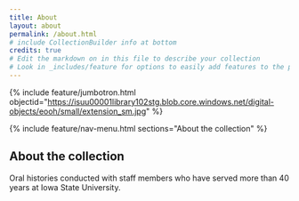 ```yaml
---
title: About
layout: about
permalink: /about.html
# include CollectionBuilder info at bottom
credits: true
# Edit the markdown on in this file to describe your collection
# Look in _includes/feature for options to easily add features to the page
---
```


{% include feature/jumbotron.html objectid="https://isuu00001library102stg.blob.core.windows.net/digital-objects/eooh/small/extension_sm.jpg" %}

{% include feature/nav-menu.html sections="About the collection" %}

## About the collection

Oral histories conducted with staff members who have served more than 40 years at Iowa State University.
